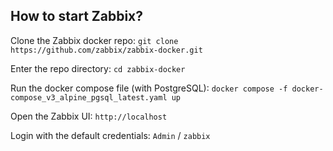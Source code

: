 ## How to start Zabbix?

Clone the Zabbix docker repo:
`git clone https://github.com/zabbix/zabbix-docker.git`

Enter the repo directory:
`cd zabbix-docker`

Run the docker compose file (with PostgreSQL):
`docker compose -f docker-compose_v3_alpine_pgsql_latest.yaml up`

Open the Zabbix UI:
`http://localhost`

Login with the default credentials:
`Admin` / `zabbix`
